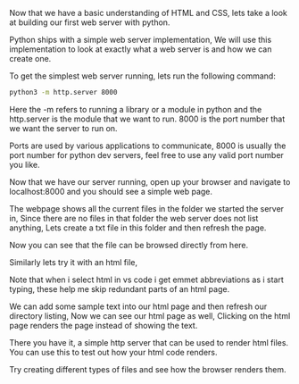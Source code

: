 Now that we have a basic understanding of HTML and CSS, lets take a look at building our first web server with python.

Python ships with a simple web server implementation, We will use this implementation to look at exactly what a web server is and how we can create one.

To get the simplest web server running, lets run the following command:

```bash
python3 -m http.server 8000
```

Here the -m refers to running a library or a module in python and the http.server is the module that we want to run. 8000 is the port number that we want the server to run on.

Ports are used by various applications to communicate, 8000 is usually the port number for python dev servers, feel free to use any valid port number you like.

Now that we have our server running, open up your browser and navigate to localhost:8000 and you should see a simple web page.

The webpage shows all the current files in the folder we started the server in, Since there are no files in that folder the web server does not list anything, Lets create a txt file in this folder and then refresh the page.

Now you can see that the file can be browsed directly from here.

Similarly lets try it with an html file,

Note that when i select html in vs code i get emmet abbreviations as i start typing, these help me skip redundant parts of an html page.

We can add some sample text into our html page and then refresh our directory listing, Now we can see our html page as well, Clicking on the html page renders the page instead of showing the text.

There you have it, a simple http server that can be used to render html files. You can use this to test out how your html code renders.

Try creating different types of files and see how the browser renders them.
